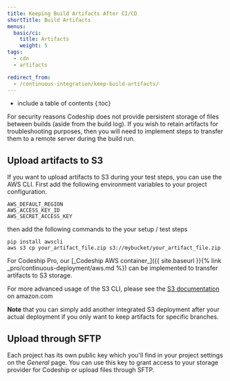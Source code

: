 ```yaml
---
title: Keeping Build Artifacts After CI/CD
shortTitle: Build Artifacts
menus:
  basic/ci:
    title: Artifacts
    weight: 5
tags:
  - cdn
  - artifacts

redirect_from:
  - /continuous-integration/keep-build-artifacts/
---
```


* include a table of contents
{:toc}

For security reasons Codeship does not provide persistent storage of files between builds (aside from the build log). If you wish to retain artifacts for troubleshooting purposes, then you will need to implement steps to transfer them to a remote server during the build run.

## Upload artifacts to S3

If you want to upload artifacts to S3 during your test steps, you can use the AWS CLI. First add the following environment variables to your project configuration.

```
AWS_DEFAULT_REGION
AWS_ACCESS_KEY_ID
AWS_SECRET_ACCESS_KEY
```

then add the following commands to the your setup / test steps

```shell
pip install awscli
aws s3 cp your_artifact_file.zip s3://mybucket/your_artifact_file.zip
```

<div class="info-block">
For Codeship Pro, our [_Codeship AWS container_]({{ site.baseurl }}{% link _pro/continuous-deployment/aws.md %}) can be implemented to transfer artifacts to S3 storage.
</div>

For more advanced usage of the S3 CLI, please see the [S3 documentation](http://docs.aws.amazon.com/cli/latest/reference/s3/index.html) on amazon.com

**Note** that you can simply add another integrated S3 deployment after your actual deployment if you only want to keep artifacts for specific branches.

## Upload through SFTP

Each project has its own public key which you'll find in your project settings on the *General* page. You can use this key to grant access to your storage provider for Codeship or upload files through SFTP.
